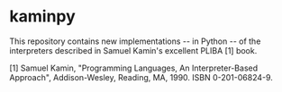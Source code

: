 # kaminpy

This repository contains new implementations -- in Python -- of the 
interpreters described in Samuel Kamin's excellent PLIBA [1] book. 

[1] Samuel Kamin, "Programming Languages, An Interpreter-Based Approach",
      Addison-Wesley, Reading, MA, 1990. ISBN 0-201-06824-9.

